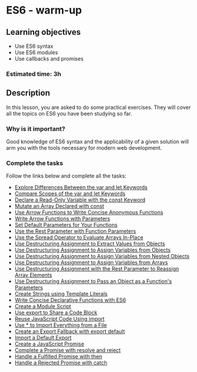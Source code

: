 # ES6 - warm-up

## Learning objectives
- Use ES6 syntax
- Use ES6 modules
- Use callbacks and promises

### Estimated time: 3h

## Description
In this lesson, you are asked to do some practical exercises. They will cover all the topics on ES6 you have been studying so far.

### Why is it important?
Good knowledge of ES6 syntax and the applicability of a given solution will arm you with the tools necessary for modern web development.

### Complete the tasks
Follow the links below and complete all the tasks:

- [Explore Differences Between the var and let Keywords](https://www.freecodecamp.org/learn/javascript-algorithms-and-data-structures/es6/explore-differences-between-the-var-and-let-keywords)
- [Compare Scopes of the var and let Keywords](https://www.freecodecamp.org/learn/javascript-algorithms-and-data-structures/es6/compare-scopes-of-the-var-and-let-keywords)
- [Declare a Read-Only Variable with the const Keyword](https://www.freecodecamp.org/learn/javascript-algorithms-and-data-structures/es6/declare-a-read-only-variable-with-the-const-keyword)
- [Mutate an Array Declared with const](https://www.freecodecamp.org/learn/javascript-algorithms-and-data-structures/es6/mutate-an-array-declared-with-const)
- [Use Arrow Functions to Write Concise Anonymous Functions](https://www.freecodecamp.org/learn/javascript-algorithms-and-data-structures/es6/use-arrow-functions-to-write-concise-anonymous-functions)
- [Write Arrow Functions with Parameters](https://www.freecodecamp.org/learn/javascript-algorithms-and-data-structures/es6/write-arrow-functions-with-parameters)
- [Set Default Parameters for Your Functions](https://www.freecodecamp.org/learn/javascript-algorithms-and-data-structures/es6/set-default-parameters-for-your-functions)
- [Use the Rest Parameter with Function Parameters](https://www.freecodecamp.org/learn/javascript-algorithms-and-data-structures/es6/use-the-rest-parameter-with-function-parameters)
- [Use the Spread Operator to Evaluate Arrays In-Place](https://www.freecodecamp.org/learn/javascript-algorithms-and-data-structures/es6/use-the-spread-operator-to-evaluate-arrays-in-place)
- [Use Destructuring Assignment to Extract Values from Objects](https://www.freecodecamp.org/learn/javascript-algorithms-and-data-structures/es6/use-destructuring-assignment-to-extract-values-from-objects)
- [Use Destructuring Assignment to Assign Variables from Objects](https://www.freecodecamp.org/learn/javascript-algorithms-and-data-structures/es6/use-destructuring-assignment-to-assign-variables-from-objects)
- [Use Destructuring Assignment to Assign Variables from Nested Objects](https://www.freecodecamp.org/learn/javascript-algorithms-and-data-structures/es6/use-destructuring-assignment-to-assign-variables-from-nested-objects)
- [Use Destructuring Assignment to Assign Variables from Arrays](https://www.freecodecamp.org/learn/javascript-algorithms-and-data-structures/es6/use-destructuring-assignment-to-assign-variables-from-arrays)
- [Use Destructuring Assignment with the Rest Parameter to Reassign Array Elements](https://www.freecodecamp.org/learn/javascript-algorithms-and-data-structures/es6/use-destructuring-assignment-with-the-rest-parameter-to-reassign-array-elements)
- [Use Destructuring Assignment to Pass an Object as a Function's Parameters](https://www.freecodecamp.org/learn/javascript-algorithms-and-data-structures/es6/use-destructuring-assignment-to-pass-an-object-as-a-functions-parameters)
- [Create Strings using Template Literals](https://www.freecodecamp.org/learn/javascript-algorithms-and-data-structures/es6/create-strings-using-template-literals)
- [Write Concise Declarative Functions with ES6](https://www.freecodecamp.org/learn/javascript-algorithms-and-data-structures/es6/write-concise-declarative-functions-with-es6)
- [Create a Module Script](https://www.freecodecamp.org/learn/javascript-algorithms-and-data-structures/es6/create-a-module-script)
- [Use export to Share a Code Block](https://www.freecodecamp.org/learn/javascript-algorithms-and-data-structures/es6/use-export-to-share-a-code-block)
- [Reuse JavaScript Code Using import](https://www.freecodecamp.org/learn/javascript-algorithms-and-data-structures/es6/reuse-javascript-code-using-import)
- [Use * to Import Everything from a File](https://www.freecodecamp.org/learn/javascript-algorithms-and-data-structures/es6/use--to-import-everything-from-a-file)
- [Create an Export Fallback with export default](https://www.freecodecamp.org/learn/javascript-algorithms-and-data-structures/es6/create-an-export-fallback-with-export-default)
- [Import a Default Export](https://www.freecodecamp.org/learn/javascript-algorithms-and-data-structures/es6/import-a-default-export)
- [Create a JavaScript Promise](https://www.freecodecamp.org/learn/javascript-algorithms-and-data-structures/es6/create-a-javascript-promise)
- [Complete a Promise with resolve and reject](https://www.freecodecamp.org/learn/javascript-algorithms-and-data-structures/es6/complete-a-promise-with-resolve-and-reject)
- [Handle a Fulfilled Promise with then](https://www.freecodecamp.org/learn/javascript-algorithms-and-data-structures/es6/handle-a-fulfilled-promise-with-then)
- [Handle a Rejected Promise with catch](https://www.freecodecamp.org/learn/javascript-algorithms-and-data-structures/es6/handle-a-rejected-promise-with-catch)
